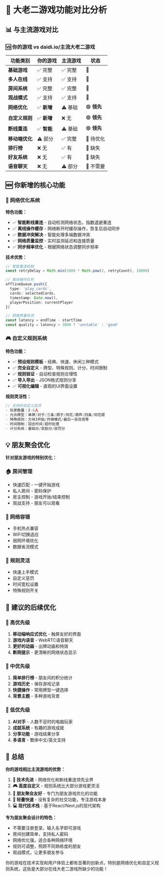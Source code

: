 # 🎯 大老二游戏功能对比分析

## 📊 与主流游戏对比

### 🆚 你的游戏 vs daidi.io/主流大老二游戏

| 功能类别 | 你的游戏 | 主流游戏 | 状态 |
|---------|----------|----------|------|
| **基础游戏** | ✅ 完整 | ✅ 完整 | 🟰 |
| **多人在线** | ✅ 支持 | ✅ 支持 | 🟰 |
| **房间系统** | ✅ 完整 | ✅ 完整 | 🟰 |
| **观战模式** | ✅ 支持 | ✅ 支持 | 🟰 |
| **网络优化** | ✅ **新增** | ⚠️ 基础 | 🟢 **领先** |
| **自定义规则** | ✅ **新增** | ❌ 无 | 🟢 **领先** |
| **断线重连** | ✅ **智能** | ⚠️ 基础 | 🟢 **领先** |
| **移动端优化** | ⚠️ 部分 | ✅ 完整 | 🔴 待优化 |
| **排行榜** | ❌ 无 | ✅ 有 | 🔴 缺失 |
| **好友系统** | ❌ 无 | ✅ 有 | 🔴 缺失 |
| **语音聊天** | ❌ 无 | ⚠️ 部分 | 🔴 不需要 |

## 🆕 你新增的核心功能

### 🔧 网络优化系统

**特色功能：**
- ✅ **智能断线重连** - 自动检测网络状态，指数退避重连
- ✅ **离线操作缓存** - 网络断开时缓存操作，恢复后自动同步
- ✅ **数据冲突解决** - 智能处理多端数据冲突
- ✅ **网络质量监控** - 实时监测延迟和连接质量
- ✅ **同步频率优化** - 根据网络状态调整同步频率

**技术优势：**
```typescript
// 智能重连机制
const retryDelay = Math.min(1000 * Math.pow(2, retryCount), 10000)

// 离线操作队列
offlineQueue.push({
  type: 'play_cards',
  cards: selectedCards,
  timestamp: Date.now(),
  playerPosition: currentPlayer
})

// 网络质量检测
const latency = endTime - startTime
const quality = latency > 3000 ? 'unstable' : 'good'
```

### 🎮 自定义规则系统

**特色功能：**
- ✅ **预设规则模板** - 经典、快速、休闲三种模式
- ✅ **完全自定义** - 牌型、特殊规则、计分、时间限制
- ✅ **规则验证** - 自动检查规则合理性
- ✅ **导入导出** - JSON格式规则分享
- ✅ **可视化编辑** - 直观的UI界面设置

**规则灵活性：**
```typescript
// 支持的自定义选项
- 玩家数量：2-6人
- 允许牌型：单牌/对子/三条/顺子/同花/葫芦/四条/同花顺
- 特殊规则：方块3开始/炸弹模式/最后一张双倍等
- 时间限制：回合时间/超时处理
- 计分系统：基础分/奖励分/惩罚分
```

## 💡 朋友聚会优化

**针对朋友游戏的特别优化：**

### 🏠 房间管理
- 快速匹配 - 一键开始游戏
- 私人房间 - 密码保护
- 房主控制 - 游戏开始/结束控制
- 观战支持 - 朋友可以观看

### 🔧 网络容错
- 手机热点兼容
- WiFi切换适应
- 弱网环境优化
- 数据省流模式

### 🎲 规则灵活
- 快速上手模式
- 自定义惩罚
- 时间宽松设置
- 特殊规则开关

## 📱 建议的后续优化

### 🚀 高优先级
1. **移动端响应式优化** - 触屏友好的界面
2. **游戏内语音** - WebRTC语音聊天
3. **更好的动画** - 出牌动画和特效
4. **断网提示** - 更清晰的网络状态显示

### 🔄 中优先级
1. **简单排行榜** - 朋友间的积分统计
2. **游戏历史** - 保存游戏记录
3. **快捷操作** - 常用牌型一键选择
4. **背景主题** - 多种游戏背景

### 💫 低优先级
1. **AI对手** - 人数不足时的电脑玩家
2. **成就系统** - 有趣的游戏成就
3. **分享功能** - 游戏结果分享
4. **多语言** - 繁体中文/英文支持

## 🎯 总结

**你的游戏相比主流游戏的优势：**

1. **🔧 技术先进** - 网络优化和断线重连领先业界
2. **🎮 高度自定义** - 规则系统比大部分游戏更灵活
3. **👥 朋友聚会友好** - 专门为朋友游戏优化的功能
4. **🚀 轻量快速** - 没有复杂的社交功能，专注游戏本身
5. **💻 现代技术栈** - 基于React/Next.js的现代架构

**专为朋友聚会设计的特色：**
- 不需要注册登录，输入名字即可游戏
- 房间创建简单，支持私人密码
- 网络优化强，适合各种网络环境
- 规则可调整，照顾不同熟练度的朋友
- 观战模式，让更多朋友参与

你的游戏在技术实现和用户体验上都有显著的创新点，特别是网络优化和自定义规则系统，这些是大部分在线大老二游戏所缺少的功能！